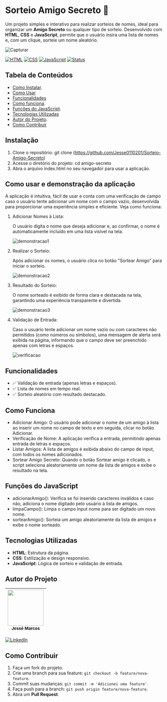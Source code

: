 # Sorteio Amigo Secreto 🎁
Um projeto simples e interativo para realizar sorteios de nomes, ideal para organizar um **Amigo Secreto** ou qualquer tipo de sorteio. Desenvolvido com **HTML**, **CSS** e **JavaScript**, permite que o usuário insira uma lista de nomes e, com um clique, sorteie um nome aleatório.

![Capturar](https://github.com/user-attachments/assets/6483e30e-077c-4217-9bce-4d28d5787db4)

[![HTML](https://img.shields.io/badge/HTML5-E34F26?style=for-the-badge&logo=html5&logoColor=white)](https://developer.mozilla.org/pt-BR/docs/Web/HTML)
[![CSS](https://img.shields.io/badge/CSS3-1572B6?style=for-the-badge&logo=css3&logoColor=white)](https://developer.mozilla.org/pt-BR/docs/Web/CSS)
[![JavaScript](https://img.shields.io/badge/JavaScript-F7DF1E?style=for-the-badge&logo=javascript&logoColor=black)](https://developer.mozilla.org/pt-BR/docs/Web/JavaScript)
[![Status](https://img.shields.io/badge/STATUS-EM%20DESENVOLVIMENTO-green?style=for-the-badge)]()


## Tabela de Conteúdos
- [Como Instalar](#Como-Instalar).
- [Como Usar](#Como-usar-e-demonstração-da-aplicação)
- [Funcionalidades](#funcionalidades)
- [Como funciona](#Como-funciona).
- [Funções do JavaScript](#Funções-do-Javascript).
- [Tecnologias Utilizadas](#Tecnologias-utilizadas)
- [Autor do Projeto](#Autor-do-Projeto).
- [Como Contribuir](#Como-contribuir)

## Instalação
1. Clone o repositório:
   git clone (https://github.com/Jesse0110201/Sorteio-Amigo-Secreto)
2. Acesse o diretório do projeto:
   cd amigo-secreto
3. Abra o arquivo index.html no seu navegador para usar a aplicação.

## Como usar e demonstração da aplicação
A aplicação é intuitiva, fácil de usar e conta com uma verificação de campo caso o usuário tente adicionar um nome com o campo vazio, desenvolvida para proporcionar uma experiência simples e eficiente. Veja como funciona:

1. Adicionar Nomes à Lista:

   O usuário digita o nome que deseja adicionar e, ao confirmar, o nome é automaticamente incluído em uma lista visível na tela.
   
   ![demonstracao1](https://github.com/user-attachments/assets/19c945d9-c436-4946-8064-b2c814071796)

2. Realizar o Sorteio:

   Após adicionar os nomes, o usuário clica no botão "Sortear Amigo" para iniciar o sorteio.

   ![demonstracao2](https://github.com/user-attachments/assets/25d0f143-09f0-4bc3-a8ae-192c64ef8b48)
   
3. Resultado do Sorteio:

   O nome sorteado é exibido de forma clara e destacada na tela, garantindo uma experiência transparente e divertida.
   
   ![demonstracao3](https://github.com/user-attachments/assets/c5db11e1-b345-4f24-b61e-9c8d80dda59f)

4. Validação de Entrada:

   Caso o usuário tente adicionar um nome vazio ou com caracteres não permitidos (como números ou símbolos), uma mensagem de alerta será exibida na página, informando que o campo deve 
   ser preenchido apenas com letras e espaços.
   
   ![verificacao](https://github.com/user-attachments/assets/3c074a39-ee53-40cc-872f-6601ba6e5fea)

## Funcionalidades
- ✅ Validação de entrada (apenas letras e espaços).
- ✅ Lista de nomes em tempo real.
- ✅ Sorteio aleatório com resultado destacado.

## Como Funciona

* Adicionar Amigo: O usuário pode adicionar o nome de um amigo à lista ao inserir um nome no campo de texto e em seguida, clicar no botão Adicionar.
* Verificação de Nome: A aplicação verifica a entrada, permitindo apenas entrada de letras e espaços.
* Listar Amigos: A lista de amigos é exibida abaixo do campo de input, com todos os nomes adicionados.
* Sortear Amigo Secreto: Quando o botão Sortear amigo é clicado, o script seleciona aleatoriamente um nome da lista de amigos e exibe o resultado na tela.


## Funções do JavaScript

* adicionarAmigo(): Verifica se foi inserido caracteres inválidos e caso não, adiciona o nome digitado pelo usuário à lista de amigos.
* limpaCampo(): Limpa o campo Input nome para ser digitado um novo nome.
* sortearAmigo(): Sorteia um amigo aleatoriamente da lista de amigos e exibe o nome sorteado.

## Tecnologias Utilizadas
- **HTML**: Estrutura da página.
- **CSS**: Estilização e design responsivo.
- **JavaScript**: Lógica de sorteio e validação de entrada.

## Autor do Projeto

| [<img loading="lazy" src="https://avatars.githubusercontent.com/u/42849595?v=4" width=115><br><sub>Jessé Marcos</sub>](https://github.com/jesse0110201) |
| :---: |
[![LinkedIn](https://img.shields.io/badge/LinkedIn-0077B5?style=for-the-badge&logo=linkedin&logoColor=white)]((https://www.linkedin.com/in/jess%C3%A9-marcos-b20135162))


## Como Contribuir
1. Faça um fork do projeto.
2. Crie uma branch para sua feature: `git checkout -b feature/nova-feature`.
3. Commit suas mudanças: `git commit -m 'Adicionei uma feature'`.
4. Faça push para a branch: `git push origin feature/nova-feature`.
5. Abra um **Pull Request**.


